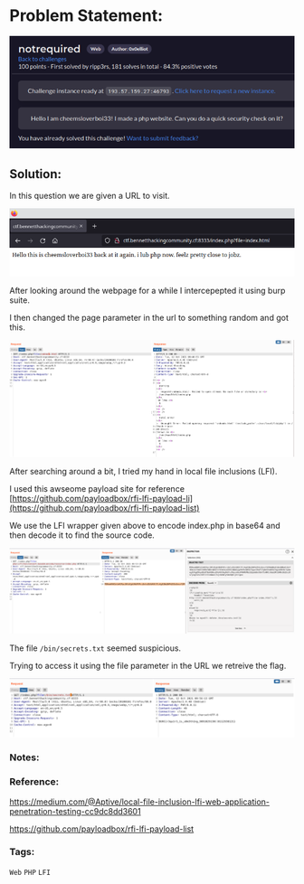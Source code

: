 # Problem Statement:
![question](https://raw.githubusercontent.com/0x41head/CTF-Writeups/main/src/DOA2021ctf/web/notrequired/ques.png)

## Solution:
In this question we are given a URL to visit.

![1](https://raw.githubusercontent.com/0x41head/CTF-Writeups/main/src/DOA2021ctf/web/notrequired/1.png)

After looking around the webpage for a while I intercepepted it using burp suite.

I then changed the page parameter in the url to something random and got this.

![2](https://raw.githubusercontent.com/0x41head/CTF-Writeups/main/src/DOA2021ctf/web/notrequired/2.png)

After searching around a bit, I tried my hand in local file inclusions (LFI).

I used this awseome payload site for reference [https://github.com/payloadbox/rfi-lfi-payload-li](https://github.com/payloadbox/rfi-lfi-payload-list) 

We use the LFI wrapper given above to encode index.php in base64 and then decode it to find the source code.

![3](https://raw.githubusercontent.com/0x41head/CTF-Writeups/main/src/DOA2021ctf/web/notrequired/3.png)

The file `/bin/secrets.txt` seemed suspicious.

Trying to access it using the file parameter in the URL we retreive the flag.

![flag](https://raw.githubusercontent.com/0x41head/CTF-Writeups/main/src/DOA2021ctf/web/notrequired/flag.png)
### Notes:
### Reference:
https://medium.com/@Aptive/local-file-inclusion-lfi-web-application-penetration-testing-cc9dc8dd3601

https://github.com/payloadbox/rfi-lfi-payload-list
### Tags:
`Web` `PHP` `LFI`